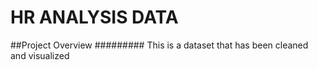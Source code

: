 # HR ANALYSIS DATA
##Project Overview
######### This is a dataset that has been cleaned and visualized
